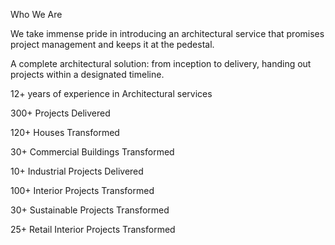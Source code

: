 
Who We Are

We take immense pride in introducing an architectural service that promises project management and keeps it at the pedestal.

A complete architectural solution: from inception to delivery, handing out projects within a designated timeline.

12+ years of experience in Architectural services

300+ Projects Delivered

120+ Houses Transformed

30+ Commercial Buildings Transformed

10+ Industrial Projects Delivered

100+ Interior Projects Transformed

30+ Sustainable Projects Transformed

25+ Retail Interior Projects Transformed